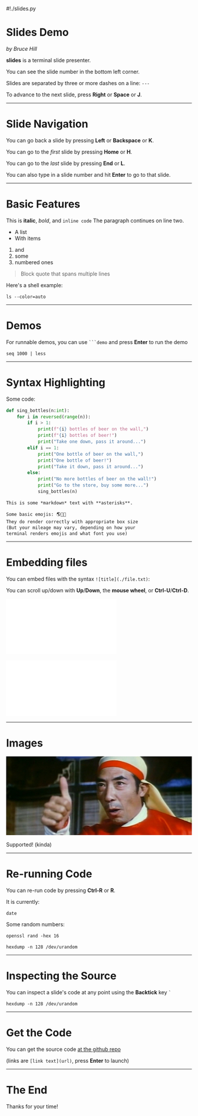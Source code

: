 #!./slides.py

# Slides Demo

*by Bruce Hill*

**slides** is a terminal slide presenter.

You can see the slide number in the bottom left corner.

Slides are separated by three or more dashes on a line: `---`

To advance to the next slide, press **Right** or **Space** or **J**.

---------------------------------------------------------

# Slide Navigation

You can go back a slide by pressing **Left** or **Backspace** or **K**.

You can go to the *first* slide by pressing **Home** or **H**.

You can go to the *last* slide by pressing **End** or **L**.

You can also type in a slide number and hit **Enter** to go to that slide.

---------------------------------------------------------

# Basic Features

This is **italic**, *bold*, and `inline code`
The paragraph continues on line two.

- A list
- With items

1. and
2. some
3. numbered ones

> Block quote
> that spans multiple lines

Here's a shell example:

```run
ls --color=auto
```

---------------------------------------------------------

# Demos

For runnable demos, you can use ```` ```demo ````
and press **Enter** to run the demo

```demo
seq 1000 | less
```

---------------------------------------------------------

# Syntax Highlighting

Some code:

```Python
def sing_bottles(n:int):
    for i in reversed(range(n)):
        if i > 1:
            print(f"{i} bottles of beer on the wall,")
            print(f"{i} bottles of beer!")
            print("Take one down, pass it around...")
        elif i == 1:
            print("One bottle of beer on the wall,")
            print("One bottle of beer!")
            print("Take it down, pass it around...")
        else:
            print("No more bottles of beer on the wall!")
            print("Go to the store, buy some more...")
            sing_bottles(n)
```

```markdown
This is some *markdown* text with **asterisks**.
```

```
Some basic emojis: 🌎💨🔥
They do render correctly with appropriate box size
(But your mileage may vary, depending on how your
terminal renders emojis and what font you use)
```

---------------------------------------------------------

# Embedding files

You can embed files with the syntax `![title](./file.txt)`:

You can scroll up/down with **Up**/**Down**, the **mouse wheel**, or **Ctrl-U**/**Ctrl-D**.

![Tale of Genji](genji.txt)

![The source for this presentation](sample.md)

---------------------------------------------------------

# Images

![sxiv -f -sf](thumbsup.jpg)

Supported! (kinda)

---------------------------------------------------------

# Re-running Code

You can re-run code by pressing **Ctrl-R** or **R**.

It is currently:

```run
date
```

Some random numbers:

```run
openssl rand -hex 16
```

```run
hexdump -n 128 /dev/urandom
```

---------------------------------------------------------

# Inspecting the Source

You can inspect a slide's code at any point using
the **Backtick** key `` ` ``

```run
hexdump -n 128 /dev/urandom
```

---------------------------------------------------------

# Get the Code

You can get the source code [at the github repo](https://github.com/bruce-hill/slides)

(links are `[link text](url)`, press **Enter** to launch)

---------------------------------------------------------

# The End

Thanks for your time!

